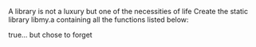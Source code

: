 A library is not a luxury but one of the necessities of life Create the static library libmy.a containing all the functions listed below:







 true... but chose to forget
